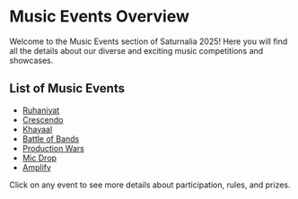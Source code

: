 # Music Events Overview

Welcome to the Music Events section of Saturnalia 2025! Here you will find all the details about our diverse and exciting music competitions and showcases.

## List of Music Events

- [Ruhaniyat](./ruhaniyat.md)
- [Crescendo](./crescendo.md)
- [Khayaal](./khayaal.md)
- [Battle of Bands](./battle-of-bands.md)
- [Production Wars](./production-wars.md)
- [Mic Drop](./mic-drop.md)
- [Amplify](./amplify.md)

Click on any event to see more details about participation, rules, and prizes.
